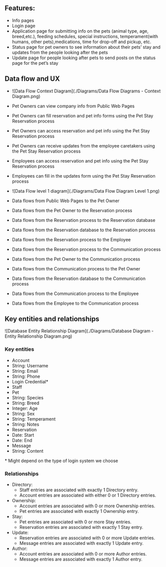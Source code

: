 
## Features:
- Info pages
- Login page
- Application page for submitting info on the pets (animal type, age, breed,etc.), feeding schedules, special instructions, temperament(with humans, other pets),medications, time for drop-off and pickup, etc.
- Status page for pet owners to see information about their pets’ stay and updates from the people looking after the pets
- Update page for people looking after pets to send posts on the status page for the pet’s stay

## Data flow and UX
- ![Data Flow Context Diagram](./Diagrams/Data Flow Diagrams - Context Diagram.png)
 - Pet Owners can view company info from Public Web Pages
 - Pet Owners can fill reservation and pet info forms using the Pet Stay Reservation process
 - Pet Owners can access reservation and pet info using the Pet Stay Reservation process
 - Pet Owners can receive updates from the employee caretakers using the Pet Stay Reservation process
 - Employees can access reservation and pet info using the Pet Stay Reservation process 
 - Employees can fill in the updates form using the Pet Stay Reservation process

- ![Data Flow level 1 diagram](./Diagrams/Data Flow Diagram Level 1.png)
 - Data flows from Public Web Pages to the Pet Owner
 - Data flows from the Pet Owner to the Reservation process
 - Data flows from the Reservation process to the Reservation database
 - Data flows from the Reservation database to the Reservation process
 - Data flows from the Reservation process to the Employee
 - Data flows from the Reservation process to the Communication process
 - Data flows from the Pet Owner to the Communication process
 - Data flows from the Communication process to the Pet Owner
 - Data flows from the Reservation database to the Communication process
 - Data flows from the Communication process to the Employee
 - Data flows from the Employee to the Communication process

## Key entities and relationships
![Database Entity Relationship Diagram](./Diagrams/Database Diagram - Entity Relationship Diagram.png)
### Key entities
- Account
 - String: Username
 - String: Email
 - String: Phone
 - Login Credential\*
- Staff
- Pet
 - String: Species
 - String: Breed
 - Integer: Age
 - String: Sex
 - String: Temperament
 - String: Notes
- Reservation
 - Date: Start
 - Date: End
- Message
 - String: Content

\* Might depend on the type of login system we choose

### Relationships
- Directory:
  - Staff entries are associated with exactly 1 Directory entry.
  - Account entries are associated with either 0 or 1 Directory entries.
- Ownership:
  - Account entries are associated with 0 or more Ownership entries.
  - Pet entries are associated with exactly 1 Ownership entry.
- Stay:
  - Pet entries are associated with 0 or more Stay entries.
  - Reservation entries are associated with exactly 1 Stay entry.
- Update:
  - Reservation entries are associated with 0 or more Update entries.
  - Message entries are associated with exactly 1 Update entry.
- Author:
  - Account entries are associated with 0 or more Author entries.
  - Message entries are associated with exactly 1 Author entry.
